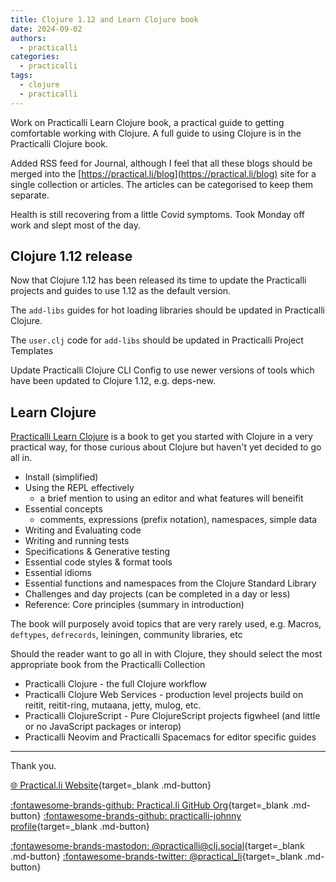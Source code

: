 ```yaml
---
title: Clojure 1.12 and Learn Clojure book
date: 2024-09-02
authors:
  - practicalli
categories:
  - practicalli
tags:
  - clojure
  - practicalli
---
```


Work on Practicalli Learn Clojure book, a practical guide to getting comfortable working with Clojure.  A full guide to using Clojure is in the Practicalli Clojure book.

Added RSS feed for Journal, although I feel that all these blogs should be merged into the [https://practical.li/blog](https://practical.li/blog) site for a single collection or articles.  The articles can be categorised to keep them separate.

Health is still recovering from a little Covid symptoms.  Took Monday off work and slept most of the day.

<!-- more -->

## Clojure 1.12 release

Now that Clojure 1.12 has been released its time to update the Practicalli projects and guides to use 1.12 as the default version.

The `add-libs` guides for hot loading libraries should be updated in Practicalli Clojure.

The `user.clj` code for `add-libs` should be updated in Practicalli Project Templates

Update Practicalli Clojure CLI Config to use newer versions of tools which have been updated to Clojure 1.12, e.g. deps-new.


## Learn Clojure

[Practicalli Learn Clojure](https://practical.li/learn-clojure/) is a book to get you started with Clojure in a very practical way, for those curious about Clojure but haven't yet decided to go all in.

- Install (simplified)
- Using the REPL effectively
  - a brief mention to using an editor and what features will beneifit
- Essential concepts
  - comments, expressions (prefix notation), namespaces, simple data
- Writing and Evaluating code
- Writing and running tests
- Specifications & Generative testing
- Essential code styles & format tools
- Essential idioms
- Essential functions and namespaces from the Clojure Standard Library
- Challenges and day projects (can be completed in a day or less)
- Reference: Core principles (summary in introduction)

The book will purposely avoid topics that are very rarely used, e.g. Macros, `deftypes`, `defrecords`, leiningen, community libraries, etc

Should the reader want to go all in with Clojure, they should select the most appropriate book from the Practicalli Collection

- Practicalli Clojure - the full Clojure workflow
- Practicalli Clojure Web Services - production level projects build on reitit, reitit-ring, mutaana, jetty, mulog, etc.
- Practicalli ClojureScript - Pure ClojureScript projects figwheel (and little or no JavaScript packages or interop)
- Practicalli Neovim and Practicalli Spacemacs for editor specific guides


---
Thank you.

[:globe_with_meridians: Practical.li Website](https://practical.li){target=_blank .md-button}

[:fontawesome-brands-github: Practical.li GitHub Org](https://github.com/practicalli){target=_blank .md-button}
[:fontawesome-brands-github: practicalli-johnny profile](https://github.com/practicalli-johnny){target=_blank .md-button}

[:fontawesome-brands-mastodon: @practicalli@clj.social](https://clj.social/@practicalli){target=_blank .md-button}
[:fontawesome-brands-twitter: @practical_li](https://twitter.com/practcial_li){target=_blank .md-button}
